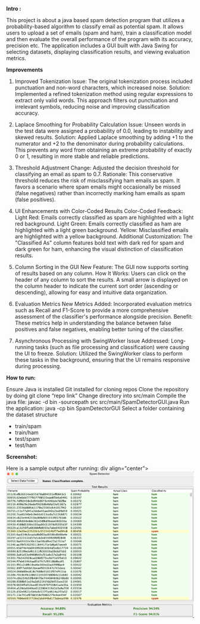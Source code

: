 **Intro :**

This project is about a java based spam detection program that utilizes a probability-based algorithm to classify email as potential spam. It allows users to upload a set of emails (spam and ham), train a classification model and then evaluate the overall performance of the program with its accuracy, precision etc. The application includes a GUI built with Java Swing for selecting datasets, displaying classification results, and viewing evaluation metrics.


**Improvements**
1. Improved Tokenization
Issue:
  	The original tokenization process included punctuation and non-word characters, which increased noise.
Solution:
  Implemented a refined tokenization method using regular expressions to extract only valid words. This     	approach filters out punctuation and irrelevant symbols, reducing noise and improving classification accuracy.
2. Laplace Smoothing for Probability Calculation
Issue:
   Unseen words in the test data were assigned a probability of 0.0, leading to instability and skewed results.
Solution:
Applied Laplace smoothing by adding +1 to the numerator and +2 to the denominator during probability  calculations. This prevents any word from obtaining an extreme probability of exactly 0 or 1, resulting in more stable and reliable predictions.
3. Threshold Adjustment
Change:
   	Adjusted the decision threshold for classifying an email as spam to 0.7.
Rationale:
 	 This conservative threshold reduces the risk of misclassifying ham emails as spam. It favors a scenario where spam emails might occasionally be missed (false negatives) rather than incorrectly marking ham emails as spam (false positives).
4. UI Enhancements with Color-Coded Results
Color-Coded Feedback:
Light Red: Emails correctly classified as spam are highlighted with a light red background.
Light Green: Emails correctly classified as ham are highlighted with a light green background.
Yellow: Misclassified emails are highlighted with a yellow background.
Additional Customization:
  The "Classified As" column features bold text with dark red for spam and dark green for ham, enhancing the visual distinction of classification results.
5. Column Sorting in the GUI
New Feature:
   The GUI now supports sorting of results based on any column.
How It Works:
Users can click on the header of any column to sort the results. A small arrow is displayed on the column header to indicate the current sort order (ascending or descending), allowing for easy and intuitive data organization.


6. Evaluation Metrics
New Metrics Added:
  Incorporated evaluation metrics such as Recall and F1-Score to provide a more comprehensive assessment of the classifier's performance alongside precision.
Benefit:
  These metrics help in understanding the balance between false positives and false negatives, enabling better tuning of the classifier.
7. Asynchronous Processing with SwingWorker
Issue Addressed:
  Long-running tasks (such as file processing and classification) were causing the UI to freeze.
Solution:
   Utilized the SwingWorker class to perform these tasks in the background, ensuring that the UI remains responsive during processing.

**How to run:**

Ensure Java is installed 
Git installed for cloning repos
Clone the repository by doing git clone “repo link”
Change directory into src/main
Compile the java file: javac -d bin -sourcepath src src/main/SpamDetectorGUI.java
Run the application: java -cp bin SpamDetectorGUI
Select a folder containing the dataset structure
- train/spam
- train/ham
- test/spam
- test/ham



**Screenshot:**

Here is a sample output after running:
div align="center">
  <img src="image_720.png" alt="Improved GUI">
</div>
